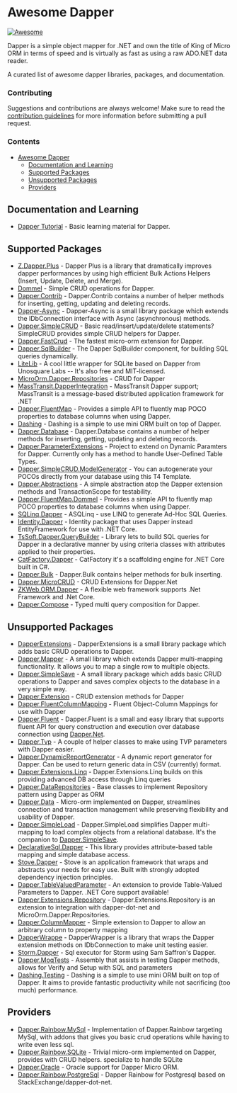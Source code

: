 # Awesome Dapper

[![Awesome](https://awesome.re/badge-flat.svg)](https://awesome.re)

Dapper is a simple object mapper for .NET and own the title of King of Micro ORM in terms of speed and is virtually as fast as using a raw ADO.NET data reader.

A curated list of awesome dapper libraries, packages, and documentation.

### Contributing

Suggestions and contributions are always welcome! Make sure to read the [contribution guidelines](https://github.com/zzzprojects/awesome-dapper/blob/master/CONTRIBUTING.md) for more information before submitting a pull request.

### Contents

- [Awesome Dapper](#awesome-dapper)
  - [Documentation and Learning](#documentation-and-learning)
  - [Supported Packages](#supported-packages)
  - [Unsupported Packages](#supported-packages)
  - [Providers](#providers)

## Documentation and Learning

 - [Dapper Tutorial](http://dapper-tutorial.net/dapper) - Basic learning material for Dapper. 

## Supported Packages

 - [Z.Dapper.Plus](http://dapper-plus.net/) - Dapper Plus is a library that dramatically improves dapper performances by using high efficient Bulk Actions Helpers (Insert, Update, Delete, and Merge).
 - [Dommel](https://github.com/henkmollema/Dommel) - Simple CRUD operations for Dapper.
 - [Dapper.Contrib](https://github.com/StackExchange/Dapper/tree/master/Dapper.Contrib) - Dapper.Contrib contains a number of helper methods for inserting, getting, updating and deleting records. 
 - [Dapper-Async](https://github.com/StackExchange/Dapper/tree/master/Dapper.Rainbow) - Dapper-Async is a small library package which extends the IDbConnection interface with Async (asynchronous) methods.
 - [Dapper.SimpleCRUD](https://github.com/ericdc1/Dapper.SimpleCRUD/) - Basic read/insert/update/delete statements? SimpleCRUD provides simple CRUD helpers for Dapper. 
 - [Dapper.FastCrud](https://github.com/MoonStorm/Dapper.FastCRUD) - The fastest micro-orm extension for Dapper.
 - [Dapper.SqlBuilder](https://github.com/StackExchange/Dapper/tree/master/Dapper.SqlBuilder) - The Dapper SqlBuilder component, for building SQL queries dynamically.
 - [LiteLib](https://unosquare.github.io/litelib/) - A cool little wrapper for SQLite based on Dapper from Unosquare Labs -- It's also free and MIT-licensed.
 - [MicroOrm.Dapper.Repositories](https://github.com/phnx47/MicroOrm.Dapper.Repositories) - CRUD for Dapper
 - [MassTransit.DapperIntegration](https://github.com/MassTransit/MassTransit) - MassTransit Dapper support; MassTransit is a message-based distributed application framework for .NET 
 - [Dapper.FluentMap](https://github.com/henkmollema/Dapper-FluentMap) - Provides a simple API to fluently map POCO properties to database columns when using Dapper. 
 - [Dashing](https://github.com/Polylytics/dashing) - Dashing is a simple to use mini ORM built on top of Dapper.
 - [Dapper.Database](https://github.com/dallasbeek/Dapper.Database) - Dapper.Database contains a number of helper methods for inserting, getting, updating and deleting records.
 - [Dapper.ParameterExtensions](https://github.com/RasicN/Dapper-Parameters) - Project to extend on Dynamic Paramters for Dapper. Currently only has a method to handle User-Defined Table Types.
 - [Dapper.SimpleCRUD.ModelGenerator](https://github.com/ericdc1/Dapper.SimpleCRUD/wiki/T4-Template) - You can autogenerate your POCOs directly from your database using this T4 Template.
 - [Dapper.Abstractions](https://github.com/Tazmainiandevil/Dapper.Abstractions) - A simple abstraction atop the Dapper extension methods and TransactionScope for testability.
 - [Dapper.FluentMap.Dommel](https://github.com/henkmollema/Dapper-FluentMap) - Provides a simple API to fluently map POCO properties to database columns when using Dapper.
 - [SQLinq.Dapper](https://github.com/crpietschmann/SQLinq) - ASQLinq - use LINQ to generate Ad-Hoc SQL Queries.
 - [Identity.Dapper](https://github.com/grandchamp/Identity.Dapper) - Identity package that uses Dapper instead EntityFramework for use with .NET Core.
 - [TsSoft.Dapper.QueryBuilder](https://github.com/tssoft/TsSoft.Dapper.QueryBuilder) - Library lets to build SQL queries for Dapper in a declarative manner by using criteria classes with attributes applied to their properties.
 - [CatFactory.Dapper](https://github.com/hherzl/CatFactory.Dapper) - CatFactory it's a scaffolding engine for .NET Core built in C#.
 - [Dapper.Bulk](https://github.com/KostovMartin/Dapper.Bulk) - Dapper.Bulk contains helper methods for bulk inserting.
 - [Dapper.MicroCRUD](https://github.com/berkeleybross/PeregrineDb) - CRUD Extensions for Dapper.Net
 - [ZKWeb.ORM.Dapper](https://github.com/zkweb-framework/ZKWeb) - A flexible web framework supports .Net Framework and .Net Core.
 - [Dapper.Compose](https://github.com/naasking/Dapper.Compose) - Typed multi query composition for Dapper.

## Unsupported Packages

 - [DapperExtensions](https://github.com/tmsmith/Dapper-Extensions) - DapperExtensions is a small library package which adds basic CRUD operations to Dapper.
 - [Dapper.Mapper](https://github.com/dotarj/Dapper.Mapper) - A small library which extends Dapper multi-mapping functionality. It allows you to map a single row to multiple objects. 
 - [Dapper.SimpleSave](https://github.com/Paymentsense/Dapper.SimpleSave/) - A small library package which adds basic CRUD operations to Dapper and saves complex objects to the database in a very simple way.
 - [Dapper.Extension](https://github.com/m98proxy/Dapper.Extension) - CRUD extension methods for Dapper
 - [Dapper.FluentColumnMapping](https://github.com/alexander-87/Dapper.FluentColumnMapping) - Fluent Object-Column Mappings for use with Dapper
 - [Dapper.Fluent](https://github.com/beardeddev/dapper-fluent) - Dapper.Fluent is a small and easy library that supports fluent API for query construction and execution over database connection using [Dapper.Net](https://github.com/StackExchange/Dapper).
 - [Dapper.Tvp](https://www.nuget.org/packages/Dapper.Tvp/) - A couple of helper classes to make using TVP parameters with Dapper easier.
 - [Dapper.DynamicReportGenerator](https://github.com/kvnallen/Dapper.DynamicReportGenerator) - A dynamic report generator for Dapper. Can be used to return generic data in CSV (currently) format.
 - [Dapper.Extensions.Linq](https://github.com/ryanwatson/Dapper.Extensions.Linq) - Dapper.Extensions.Linq builds on this providing advanced DB access through Linq queries
 - [Dapper.DataRepositories](https://github.com/ElNinjaGaiden/Dapper.DataRepositories) - Base classes to implement Repository pattern using Dapper as ORM
 - [Dapper.Data](https://github.com/mkonstan/Dapper.Data) - Micro-orm implemented on Dapper, streamlines connection and transaction management while preserving flexibility and usability of Dapper.
 - [Dapper.SimpleLoad](https://github.com/Paymentsense/Dapper.SimpleLoad) - Dapper.SimpleLoad simplifies Dapper multi-mapping to load complex objects from a relational database. It's the companion to [Dapper.SimpleSave](https://github.com/Paymentsense/Dapper.SimpleSave).
 - [DeclarativeSql.Dapper](https://github.com/xin9le/DeclarativeSql) - This library provides attribute-based table mapping and simple database access.
 - [Stove.Dapper](https://github.com/stoveproject/Stove) - Stove is an application framework that wraps and abstracts your needs for easy use. Built with strongly adopted dependency injection principles.
 - [Dapper.TableValuedParameter](https://github.com/ayberkcanturk/Dapper.TableValuedParameter) - An extension to provide Table-Valued Parameters to Dapper. .NET Core support available!
 - [Dapper.Extensions.Repository](https://github.com/symondev/dapper-extensions-repository) - Dapper.Extensions.Repository is an extension to integration with dapper-dot-net and MicroOrm.Dapper.Repositories.
 - [Dapper.ColumnMapper](https://github.com/dturkenk/Dapper.ColumnMapper) - Simple extension to Dapper to allow an arbitrary column to property mapping
 - [DapperWrappe](https://github.com/half-ogre/dapper-wrapper) - DapperWrapper is a library that wraps the Dapper extension methods on IDbConnection to make unit testing easier.
 - [Storm.Dapper](https://github.com/infosupport/Storm) - Sql executor for Storm using Sam Saffron's Dapper.
 - [Dapper.MoqTests](https://github.com/laingsimon/Dapper.MoqTests) - Assembly that assists in testing Dapper methods, allows for Verify and Setup with SQL and parameters
 - [Dashing.Testing](https://github.com/Polylytics/dashing) - Dashing is a simple to use mini ORM built on top of Dapper. It aims to provide fantastic productivity while not sacrificing (too much) performance.

## Providers

 - [Dapper.Rainbow.MySql](https://github.com/antonheryanto/dapper-rainbow-mysql) - Implementation of Dapper.Rainbow targeting MySql, with addons that gives you basic crud operations while having to write even less sql.
 - [Dapper.Rainbow.SQLite](https://github.com/antonheryanto/dapper-rainbow-sqlite) - Trivial micro-orm implemented on Dapper, provides with CRUD helpers. specialize to handle SQLite
 - [Dapper.Oracle](https://github.com/DIPSAS/Dapper.Oracle) - Oracle support for Dapper Micro ORM.
 - [Dapper.Rainbow.PostgreSql](https://github.com/antonheryanto/dapper-rainbow-postgresql) - Dapper Rainbow for Postgresql based on StackExchange/dapper-dot-net.

